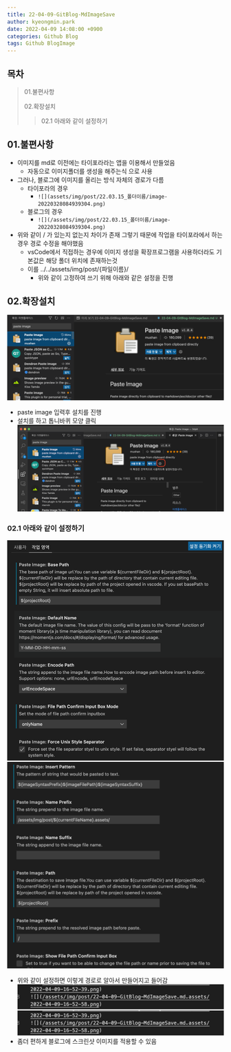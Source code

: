 ```yaml
---
title: 22-04-09-GitBlog-MdImageSave
author: kyeongmin.park
date: 2022-04-09 14:08:00 +0900
categories: Github Blog
tags: Github BlogImage
---
```

## 목차
> 01.불편사항
>
> 02.확장설치
>
>>02.1 아래와 같이 설정하기
>
###
## 01.불편사항
- 이미지를 md로 이전에는 타이포라라는 앱을 이용해서 만들었음
  - 자동으로 이미지폴더를 생성을 해주는식 으로 사용
- 그러나, 블로그에 이미지를 올리는 방식 자체의 경로가 다름
  - 타이포라의 경우
    - `![](assets/img/post/22.03.15_폴더이름/image-20220328084939304.png)`
  - 블로그의 경우
    - `![](/assets/img/post/22.03.15_폴더이름/image-20220328084939304.png)`
- 위와 같이 / 가 있는지 없는지 차이가 존재 그렇기 때문에 작업을 타이포라에서 하는 경우 경로 수정을 해야했음
  - vsCode에서 직접하는 경우에 이미지 생성을 확장프로그램을 사용하더라도 기본값은 해당 폴더 위치에 존재하는것
  - 이를 ../../assets/img/post/{파일이름}/
    - 위와 같이 고정하여 쓰기 위해 아래와 같은 설정을 진행
## 02.확장설치
![](../../assets/img/post/22-04-09-GitBlog-MdImageSave.md.assets/2022-04-09-16-49-14.png)
- paste image 입력후 설치를 진행
- 설치를 하고 톱니바퀴 모양 클릭
![](../../assets/img/post/22-04-09-GitBlog-MdImageSave.md.assets/2022-04-09-16-51-48.png)
### 02.1 아래와 같이 설정하기
![](../../assets/img/post/22-04-09-GitBlog-MdImageSave.md.assets/2022-04-09-16-52-39.png)
![](../../assets/img/post/22-04-09-GitBlog-MdImageSave.md.assets/2022-04-09-16-52-58.png)
- 위와 같이 설정하면 이렇게 경로로 알아서 만들어지고 들어감
![](../../assets/img/post/22-04-09-GitBlog-MdImageSave.md.assets/2022-04-09-16-53-34.png)
![](../../assets/img/post/22-04-09-GitBlog-MdImageSave.md.assets/2022-04-09-16-53-48.png)
- 좀더 편하게 블로그에 스크린샷 이미지를 적용할 수 있음